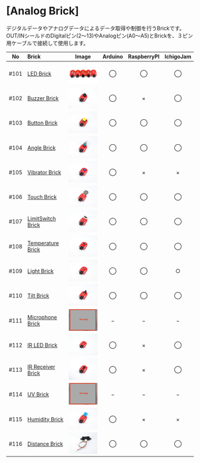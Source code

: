 # [Analog Brick]

デジタルデータやアナログデータによるデータ取得や制御を行うBrickです。
<br>
OUT/INシールドのDigitalピン(2〜13)やAnalogピン(A0〜A5)とBrickを、３ピン用ケーブルで接続して使用します。



|No|Brick|Image|Arduino|RaspberryPI|IchigoJam|
|:--:|:--|:--:|:--:|:--:|:--:|
|#101|[LED Brick](101_brick_analog_led.md)|<img src="/img/100_analog/product/101_led_product.jpg" width="150">|◯|◯|◯|
|#102|[Buzzer Brick](102_brick_analog_buzzer.md)|<img src="/img/100_analog/product/102_buzzer_product.jpg" width="150">|◯|×|◯|
|#103|[Button Brick](103_brick_analog_button.md)|<img src="/img/100_analog/product/103_button_product.jpg" width="150">|◯|◯|◯|
|#104|[Angle Brick](104_brick_analog_angle.md)| <img src="/img/100_analog/product/104_angle_product.jpg" width="150">|◯|◯|◯|
|#105|[Vibrator Brick](105_brick_analog_vibrator.md) |<img src="/img/100_analog/product/105_vibrator_product.jpg" width="150">|◯|×|×|
|#106|[Touch Brick](106_brick_analog_touch.md) |<img src="/img/100_analog/product/106_touch_product.jpg" width="150">|◯|◯|◯|
|#107|[LimitSwitch Brick](107_brick_analog_limitswitch.md)| <img src="/img/100_analog/product/107_limitswitch_product.jpg" width="150">|◯|◯|◯|
|#108|[Temperature Brick](108_brick_analog_temp.md) | <img src="/img/100_analog/product/108_temperature_product.jpg" width="150">|◯|◯|◯|
|#109|[Light Brick](109_brick_analog_light.md) |<img src="/img/100_analog/product/109_ambientlight_product.jpg" width="150">|◯|◯|○|
|#110|[Tilt Brick](110_brick_analog_tilt.md) |<img src="/img/100_analog/product/110_tilt_product.jpg" width="150">|◯|◯|◯|
|#111|[Microphone Brick](111_brick_analog_mic.md) |<img src="/img/100_analog/product/111_mic_product.jpg" width="150">|−|−|−|
|#112|[IR LED Brick](112_brick_analog_ir_led.md)| <img src="/img/100_analog/product/112_ir_product.jpg" width="150">|◯|×|◯| 
|#113|[IR Receiver Brick](113_brick_analog_ir_receive.md) |<img src="/img/100_analog/product/113_ir_receiver_product.jpg" width="150">|◯|×|◯|
|#114|[UV Brick](114_brick_analog_uv.md) |<img src="/img/100_analog/product/114_uv_product.jpg" width="150"> |−|−|−|
|#115|[Humidity Brick](115_brick_analog_humidity.md) |<img src="/img/100_analog/product/115_humidity_product.jpg" width="150">|◯|×|×|
|#116|[Distance Brick](116_brick_analog_distance.md) |<img src="/img/100_analog/product/116_distance_product.jpg" width="150">|◯|◯|◯|
